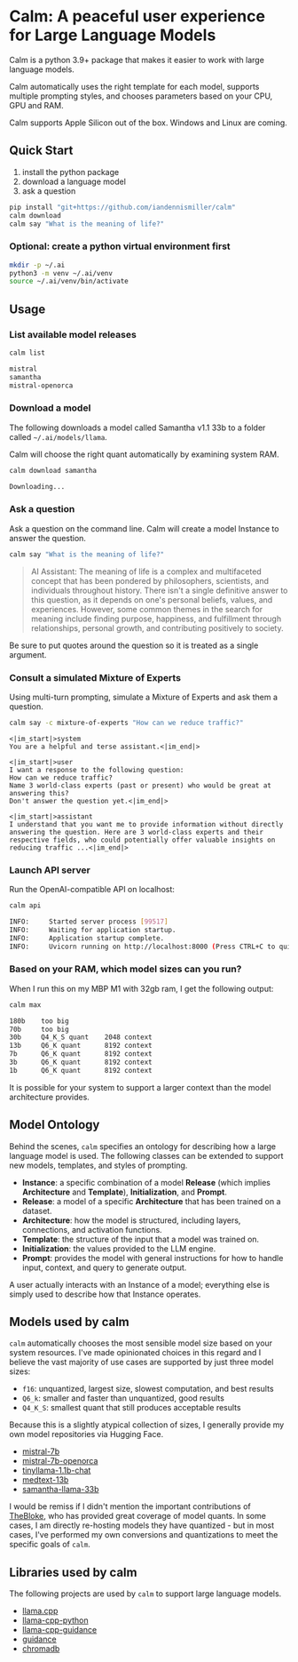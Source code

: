 # Calm: A peaceful user experience for Large Language Models

Calm is a python 3.9+ package that makes it easier to work with large language models.

Calm automatically uses the right template for each model, supports multiple prompting styles, and chooses parameters based on your CPU, GPU and RAM.

Calm supports Apple Silicon out of the box.
Windows and Linux are coming.

## Quick Start

1. install the python package
2. download a language model
3. ask a question

```bash
pip install "git+https://github.com/iandennismiller/calm"
calm download
calm say "What is the meaning of life?"
```

### Optional: create a python virtual environment first

```bash
mkdir -p ~/.ai
python3 -m venv ~/.ai/venv
source ~/.ai/venv/bin/activate
```

## Usage

### List available model releases

```bash
calm list
```

```bash
mistral
samantha
mistral-openorca
```

### Download a model

The following downloads a model called Samantha v1.1 33b to a folder called `~/.ai/models/llama`.

Calm will choose the right quant automatically by examining system RAM.

```bash
calm download samantha
```

```bash
Downloading...
```

### Ask a question

Ask a question on the command line.
Calm will create a model Instance to answer the question.

```bash
calm say "What is the meaning of life?"
```

> AI Assistant: The meaning of life is a complex and multifaceted concept that has been pondered by philosophers, scientists, and individuals throughout history. There isn't a single definitive answer to this question, as it depends on one's personal beliefs, values, and experiences. However, some common themes in the search for meaning include finding purpose, happiness, and fulfillment through relationships, personal growth, and contributing positively to society.

Be sure to put quotes around the question so it is treated as a single argument.

### Consult a simulated Mixture of Experts

Using multi-turn prompting, simulate a Mixture of Experts and ask them a question.

```bash
calm say -c mixture-of-experts "How can we reduce traffic?"
```

```chatml
<|im_start|>system
You are a helpful and terse assistant.<|im_end|>

<|im_start|>user
I want a response to the following question:
How can we reduce traffic?
Name 3 world-class experts (past or present) who would be great at answering this?
Don't answer the question yet.<|im_end|>

<|im_start|>assistant
I understand that you want me to provide information without directly answering the question. Here are 3 world-class experts and their respective fields, who could potentially offer valuable insights on reducing traffic ...<|im_end|>
```

### Launch API server

Run the OpenAI-compatible API on localhost:

```bash
calm api
```

```bash
INFO:     Started server process [99517]
INFO:     Waiting for application startup.
INFO:     Application startup complete.
INFO:     Uvicorn running on http://localhost:8000 (Press CTRL+C to quit)
```

### Based on your RAM, which model sizes can you run?

When I run this on my MBP M1 with 32gb ram, I get the following output:

```bash
calm max
```

```bash
180b    too big
70b     too big
30b     Q4_K_S quant    2048 context
13b     Q6_K quant      8192 context
7b      Q6_K quant      8192 context
3b      Q6_K quant      8192 context
1b      Q6_K quant      8192 context
```

It is possible for your system to support a larger context than the model architecture provides.

## Model Ontology

Behind the scenes, `calm` specifies an ontology for describing how a large language model is used.
The following classes can be extended to support new models, templates, and styles of prompting.

- **Instance**: a specific combination of a model **Release** (which implies **Architecture** and **Template**), **Initialization**, and **Prompt**.
- **Release**: a model of a specific **Architecture** that has been trained on a dataset.
- **Architecture**: how the model is structured, including layers, connections, and activation functions.
- **Template**: the structure of the input that a model was trained on.
- **Initialization**: the values provided to the LLM engine.
- **Prompt**: provides the model with general instructions for how to handle input, context, and query to generate output.

A user actually interacts with an Instance of a model; everything else is simply used to describe how that Instance operates.

## Models used by calm

`calm` automatically chooses the most sensible model size based on your system resources.
I've made opinionated choices in this regard and I believe the vast majority of use cases are supported by just three model sizes:

- `f16`: unquantized, largest size, slowest computation, and best results
- `Q6_k`: smaller and faster than unquantized, good results
- `Q4_K_S`: smallest quant that still produces acceptable results

Because this is a slightly atypical collection of sizes, I generally provide my own model repositories via Hugging Face.

- [mistral-7b](https://huggingface.co/iandennismiller/mistral-v0.1-7b-GGUF)
- [mistral-7b-openorca](https://huggingface.co/TheBloke/Mistral-7B-OpenOrca-GGUF)
- [tinyllama-1.1b-chat](https://huggingface.co/iandennismiller/TinyLlama-1.1B-Chat-v0.3-GGUF)
- [medtext-13b](https://huggingface.co/iandennismiller/LLama-2-MedText-13b-GGUF)
- [samantha-llama-33b](https://huggingface.co/iandennismiller/samantha-1.1-llama-33b-GGUF)

I would be remiss if I didn't mention the important contributions of [TheBloke](https://huggingface.co/TheBloke), who has provided great coverage of model quants.
In some cases, I am directly re-hosting models they have quantized - but in most cases, I've performed my own conversions and quantizations to meet the specific goals of `calm`.

## Libraries used by calm

The following projects are used by `calm` to support large language models.

- [llama.cpp](https://github.com/ggerganov/llama.cpp)
- [llama-cpp-python](https://github.com/abetlen/llama-cpp-python)
- [llama-cpp-guidance](https://github.com/nicholasyager/llama-cpp-guidance)
- [guidance](https://github.com/guidance-ai/guidance)
- [chromadb](https://github.com/chroma-core/chroma)
